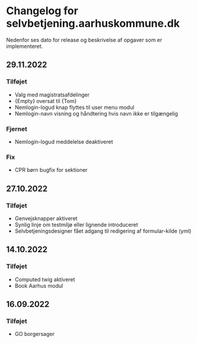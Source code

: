 # Changelog for selvbetjening.aarhuskommune.dk

Nedenfor ses dato for release og beskrivelse af opgaver som er implementeret.

## 29.11.2022 

### Tilføjet

* Valg med magistratsafdelinger
* {Empty} oversat til {Tom}
* Nemlogin-logud knap flyttes til user menu modul
* Nemlogin-navn visning og håndtering hvis navn ikke er tilgængelig

### Fjernet

* Nemlogin-logud meddelelse deaktiveret

### Fix

* CPR børn bugfix for sektioner

## 27.10.2022 

### Tilføjet

* Genvejsknapper aktiveret 
* Synlig linje om testmiljø eller lignende introduceret
* Selvbetjeningsdesigner fået adgang til redigering af formular-kilde (yml)

## 14.10.2022 

### Tilføjet

* Computed twig aktiveret
* Book Aarhus modul 

## 16.09.2022

### Tilføjet

* GO borgersager 


